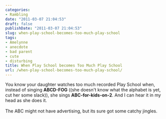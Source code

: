 ```yaml
---
categories:
- Rambling
date: "2011-03-07 21:04:53"
draft: false
publishDate: "2011-03-07 21:04:53"
slug: when-play-school-becomes-too-much-play-school
tags:
- Amelynne
- anecdote
- bad parent
- cute
- disturbing
title: When Play School becomes Too Much Play School
url: /when-play-school-becomes-too-much-play-school/
---
```

You know your daughter watches too much recorded Play School when,
instead of singing **ABCD-FOG** ((she doesn't know what the alphabet is
yet, cut her some slack)), she sings **ABC-for-kids-on-2**. And I can
hear it in my head as she does it.\
\
The ABC might not have advertising, but its sure got some catchy
jingles.